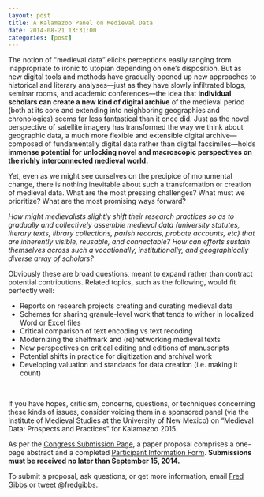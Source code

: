 ```yaml
--- 
layout: post 
title: A Kalamazoo Panel on Medieval Data
date: 2014-08-21 13:31:00
categories: [post]
---
```

The notion of "medieval data” elicits perceptions easily ranging from inappropriate to ironic to utopian depending on one’s disposition. But as new digital tools and methods have gradually opened up new approaches to historical and literary analyses—just as they have slowly infiltrated blogs, seminar rooms, and academic conferences—the idea that **individual scholars can create a new kind of digital archive** of the medieval period (both at its core and extending into neighboring geographies and chronologies) seems far less fantastical than it once did. Just as the novel perspective of satellite imagery has transformed the way we think about geographic data, a much more flexible and extensible digital archive—composed of fundamentally digital data rather than digital facsimiles—holds **immense potential for unlocking novel and macroscopic perspectives on the richly interconnected medieval world.**

Yet, even as we might see ourselves on the precipice of monumental change, there is nothing inevitable about such a transformation or creation of medieval data. What are the most pressing challenges? What must we prioritize? What are the most promising ways forward? 

*How might medievalists slightly shift their research practices so as to gradually and collectively assemble medieval data (university statutes, literary texts, library collections, parish records, probate accounts, etc) that are inherently visible, reusable, and connectable? How can efforts sustain themselves across such a vocationally, institutionally, and geographically diverse array of scholars?*

Obviously these are broad questions, meant to expand rather than contract potential contributions. Related topics, such as the following, would fit perfectly well:

- Reports on research projects creating and curating medieval data
- Schemes for sharing granule-level work that tends to wither in localized Word or Excel files
- Critical comparison of text encoding vs text recoding
- Modernizing the shelfmark and (re)networking medieval texts
- New perspectives on critical editing and editions of manuscripts
- Potential shifts in practice for digitization and archival work
- Developing valuation and standards for data creation (i.e. making it count)
     
<br>

If you have hopes, criticism, concerns, questions, or techniques concerning these kinds of issues, consider voicing them in a sponsored panel (via the Institute of Medieval Studies at the University of New Mexico) on “Medieval Data: Prospects and Practices" for Kalamazoo 2015. 

As per the [Congress Submission Page](http://www.wmich.edu/medieval/congress/submissions/), a paper proposal comprises a one-page abstract and a completed [Participant Information Form](http://www.wmich.edu/medieval/congress/submissions/#PIF). **Submissions must be received no later than September 15, 2014.**

To submit a proposal, ask questions, or get more information, email [Fred Gibbs](mailto:fwgibbs@unm.edu) or tweet @fredgibbs.
